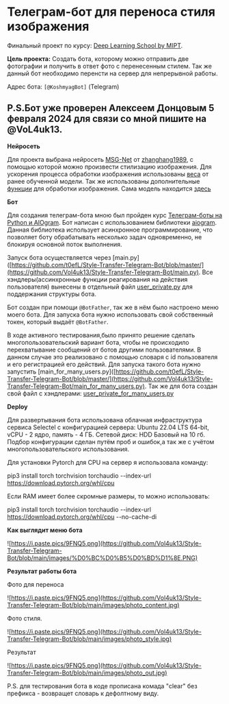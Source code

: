 # Телеграм-бот для переноса стиля изображения


Финальный проект по курсу: [Deep Learning School by MIPT](https://en.dlschool.org/).


**Цель проекта:** Создать бота, которому можно отправить две фотографии и получить в ответ фото с перенесенным стилем. Так же данный бот необходимо перенсти на сервер для непрерывной работы.

Адрес бота: `[@KoshmyagBot]` (Telegram)

 P.S.Бот уже проверен Алексеем Донцовым 5 февраля 2024 для связи со мной пишите на @VoL4uk13.
----------

**Нейросеть**

Для проекта выбрана нейросеть [MSG-Net](https://github.com/zhanghang1989/PyTorch-Multi-Style-Transfer) от [zhanghang1989](https://github.com/zhanghang1989), с помощью которой можно произвести стилизацию изображения. Для ускорения процесса обработки изображения использованы [веса](https://github.com/Vol4uk13/Style-Transfer-Telegram-Bot/style.model)
 от ранее обученной модели. Так же использованы дополнительные [функции](https://github.com/Vol4uk13/Style-Transfer-Telegram-Bot/functions.py) для обработки изображения. Сама модель находится [здесь](https://github.com/Vol4uk13/Style-Transfer-Telegram-Bot/model.py) 


**Бот**

Для создания телеграм-бота мною был пройден курс [Телеграм-боты на Python и AIOgram](https://stepik.org/course/120924). Бот написан с использованием библиотеки [aiogram](https://docs.aiogram.dev/en/latest/index.html). Данная библиотека использует асинхронное программирование, что позволяет боту обрабатывать несколько задач одновременно, не блокируя основной поток выполнения.

Запуск бота осуществляется через [main.py]([https://github.com/t0efL/Style-Transfer-Telegram-Bot/blob/master/](https://github.com/Vol4uk13/Style-Transfer-Telegram-Bot/main.py). Все хэндлеры(ассинхронные функции реагирования на действия пользователя) вынесены в отдельный файл [user_private.py](https://github.com/Vol4uk13/Style-Transfer-Telegram-Bot/blob/main/handlers/user_private.py) для поддержания структуры бота.

Бот создан при помощи `@BotFather`, так же в нём было настроено меню моего бота. Для запуска бота нужно использовать свой собственный токен, который выдаёт `@BotFather`.

В ходе активного тестирования,было принято решение сделать многопользовательский вариант бота, чтобы не происходило перехватывание сообщений от ботов другими пользователями. В данном случае это реализовано с помощью словаря с id пользователя и его регистрацией его действий. Для запуска такого бота нужно запустить [main_for_many_users.py]([https://github.com/t0efL/Style-Transfer-Telegram-Bot/blob/master/](https://github.com/Vol4uk13/Style-Transfer-Telegram-Bot/main_for_many_users.py). Так же для бота создан свой файл с хэндлерами: [user_private_for_many_users.py](https://github.com/Vol4uk13/Style-Transfer-Telegram-Bot/blob/main/handlers/user_private_for_many_users.py)

**Deploy**

Для развертывания бота использована облачная инфраструктура сервиса Selectel с конфигурацией сервера: Ubuntu 22.04 LTS 64-bit, vCPU - 2 ядро, память - 4 ГБ. Сетевой диск: HDD Базовый на 10 гб. Подбор конфигурации сделан путём проб и ошибок,а так же с учётом многопользовательского использования.

Для установки Pytorch для CPU на сервер я использовала команду:

pip3 install torch torchvision torchaudio --index-url https://download.pytorch.org/whl/cpu

Если RAM имеет более скромные размеры, то можно использовать:

pip3 install torch torchvision torchaudio --index-url https://download.pytorch.org/whl/cpu --no-cache-di


**Как выглядит меню бота**

![https://i.paste.pics/9FNQ5.png](https://github.com/Vol4uk13/Style-Transfer-Telegram-Bot/blob/main/images/%D0%BC%D0%B5%D0%BD%D1%8E.PNG)


**Результат работы бота**

Фото для переноса

![https://i.paste.pics/9FNQ5.png](https://github.com/Vol4uk13/Style-Transfer-Telegram-Bot/blob/main/images/photo_content.jpg)

Фото стиля.

![https://i.paste.pics/9FNQ5.png](https://github.com/Vol4uk13/Style-Transfer-Telegram-Bot/blob/main/images/photo_style.jpg)

Результат

![https://i.paste.pics/9FNQ5.png](https://github.com/Vol4uk13/Style-Transfer-Telegram-Bot/blob/main/images/photo_out.jpg)

P.S. для тестирования бота в коде прописана комада "clear" без префикса - возвращет словарь к дефолтному виду.
